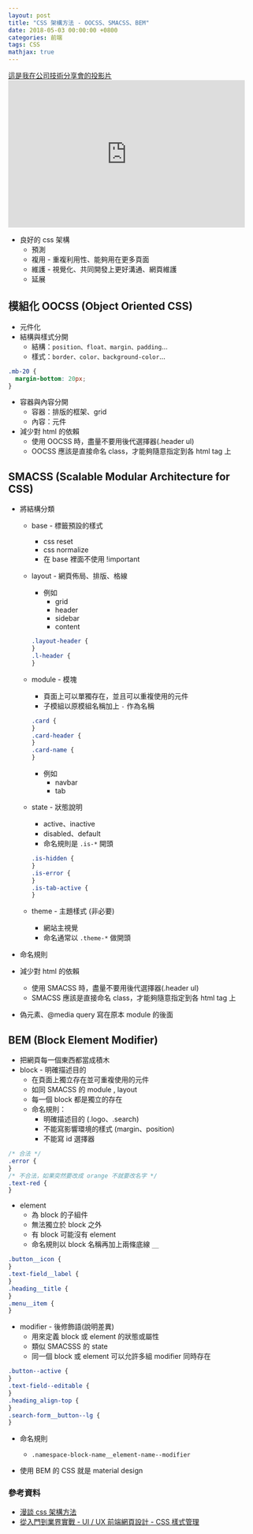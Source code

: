 ```yaml
---
layout: post
title: "CSS 架構方法 - OOCSS、SMACSS、BEM"
date: 2018-05-03 00:00:00 +0800
categories: 前端
tags: CSS
mathjax: true
---
```


<a class="slide-link" href="https://docs.google.com/presentation/d/e/2PACX-1vSjYhNDbi_2P-WdA6uyP0fTMSo1Lfq_GujyWShPJ2Qmj5_HQU2TzIp_5edUfr-svjux8ZsNw4rEdfmF/pub?start=false&loop=false&delayms=3000" target="_blank">
    這是我在公司技術分享會的投影片
</a>

<div class="slide">
    <iframe src="https://docs.google.com/presentation/d/e/2PACX-1vSjYhNDbi_2P-WdA6uyP0fTMSo1Lfq_GujyWShPJ2Qmj5_HQU2TzIp_5edUfr-svjux8ZsNw4rEdfmF/embed?start=false&loop=false&delayms=3000" frameborder="0" width="480" height="299" allowfullscreen="true" mozallowfullscreen="true" webkitallowfullscreen="true"></iframe>
</div>

- 良好的 css 架構
  - 預測
  - 複用 - 重複利用性、能夠用在更多頁面
  - 維護 - 視覺化、共同開發上更好溝通、網頁維護
  - 延展

## 模組化 OOCSS (Object Oriented CSS)

- 元件化
- 結構與樣式分開
  - 結構：`position、float、margin、padding`...
  - 樣式：`border、color、background-color`...

```css
.mb-20 {
  margin-bottom: 20px;
}
```

- 容器與內容分開
  - 容器：排版的框架、grid
  - 內容：元件
- 減少對 html 的依賴
  - 使用 OOCSS 時，盡量不要用後代選擇器(.header ul)
  - OOCSS 應該是直接命名 class，才能夠隨意指定到各 html tag 上

## SMACSS (Scalable Modular Architecture for CSS)

- 將結構分類

  - base - 標籤預設的樣式
    - css reset
    - css normalize
    - 在 base 裡面不使用 !important
  - layout - 網頁佈局、排版、格線

    - 例如
      - grid
      - header
      - sidebar
      - content

    ```css
    .layout-header {
    }
    .l-header {
    }
    ```

  - module - 模塊
    - 頁面上可以單獨存在，並且可以重複使用的元件
    - 子模組以原模組名稱加上 `-` 作為名稱
    ```css
    .card {
    }
    .card-header {
    }
    .card-name {
    }
    ```
    - 例如
      - navbar
      - tab
  - state - 狀態說明

    - active、inactive
    - disabled、default
    - 命名規則是 `.is-*` 開頭

    ```css
    .is-hidden {
    }
    .is-error {
    }
    .is-tab-active {
    }
    ```

  - theme - 主題樣式 (非必要)
    - 網站主視覺
    - 命名通常以 `.theme-*` 做開頭

- 命名規則
- 減少對 html 的依賴
  - 使用 SMACSS 時，盡量不要用後代選擇器(.header ul)
  - SMACSS 應該是直接命名 class，才能夠隨意指定到各 html tag 上
- 偽元素、@media query 寫在原本 module 的後面

## BEM (Block Element Modifier)

- 把網頁每一個東西都當成積木
- block - 明確描述目的
  - 在頁面上獨立存在並可重複使用的元件
  - 如同 SMACSS 的 module , layout
  - 每一個 block 都是獨立的存在
  - 命名規則：
    - 明確描述目的 (.logo、.search)
    - 不能寫影響環境的樣式 (margin、position)
    - 不能寫 id 選擇器

```css
/* 合法 */
.error {
}
/* 不合法，如果突然要改成 orange 不就要改名字 */
.text-red {
}
```

- element
  - 為 block 的子組件
  - 無法獨立於 block 之外
  - 有 block 可能沒有 element
  - 命名規則以 block 名稱再加上兩條底線 `__`

```css
.button__icon {
}
.text-field__label {
}
.heading__title {
}
.menu__item {
}
```

- modifier - 後修飾語(說明差異)
  - 用來定義 block 或 element 的狀態或屬性
  - 類似 SMACSSS 的 state
  - 同一個 block 或 element 可以允許多組 modifier 同時存在

```css
.button--active {
}
.text-field--editable {
}
.heading_align-top {
}
.search-form__button--lg {
}
```

- 命名規則

  - `.namespace-block-name__element-name--modifier`

- 使用 BEM 的 CSS 就是 material design

### 參考資料

- [漫談 css 架構方法](https://www.slideshare.net/kurotanshi/css-oocss-smacss-bem)
- [從入門到業界實戰 - UI / UX 前端網頁設計 - CSS 樣式管理](https://hahow.in/courses/58d5c70c27ea7d070060160e/discussions?curriculum=5a1e1752a2c4b000589dd850)

